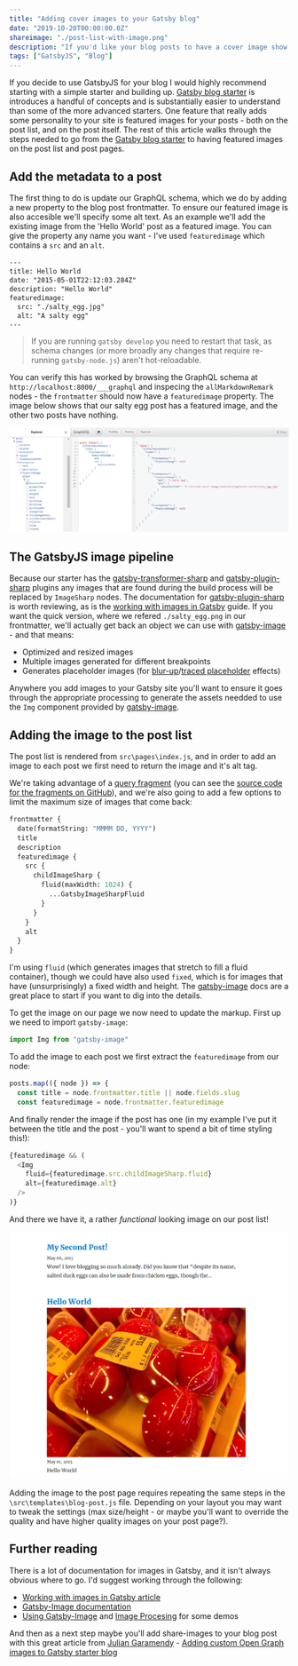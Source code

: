 ```yaml
---
title: "Adding cover images to your Gatsby blog"
date: "2019-10-20T00:00:00.0Z"
shareimage: "./post-list-with-image.png"
description: "If you'd like your blog posts to have a cover image show up on the post list and (or!) the post page, this guide will let you get responsive images that are also a11y approved."
tags: ["GatsbyJS", "Blog"]
---
```


If you decide to use GatsbyJS for your blog I would highly recommend starting with a simple starter and building up. [Gatsby blog starter] is introduces a handful of concepts and is substantially easier to understand than some of the more advanced starters. One feature that really adds some personality to your site is featured images for your posts - both on the post list, and on the post itself. The rest of this article walks through the steps needed to go from the [Gatsby blog starter] to having featured images on the post list and post pages.

## Add the metadata to a post

The first thing to do is update our GraphQL schema, which we do by adding a new property to the blog post frontmatter. To ensure our featured image is also accesible we'll specify some alt text. As an example we'll add the existing image from the 'Hello World' post as a featured image. You can give the property any name you want - I've used `featuredimage` which contains a `src` and an `alt`.

```
---
title: Hello World
date: "2015-05-01T22:12:03.284Z"
description: "Hello World"
featuredimage:
  src: "./salty_egg.jpg"
  alt: "A salty egg"
---
```

> If you are running `gatsby develop` you need to restart that task, as schema changes (or more broadly any changes that require re-running `gatsby-node.js`) aren't hot-reloadable.

You can verify this has worked by browsing the GraphQL schema at `http://localhost:8000/___graphql` and inspecing the `allMarkdownRemark` nodes - the `frontmatter` should now have a `featuredimage` property. The image below shows that our salty egg post has a featured image, and the other two posts have nothing.

![GraphiQL showing featuredimage](./salty-egg-featured.png)

## The GatsbyJS image pipeline

Because our starter has the [gatsby-transformer-sharp] and [gatsby-plugin-sharp] plugins any images that are found during the build process will be replaced by `ImageSharp` nodes. The documentation for [gatsby-plugin-sharp] is worth reviewing, as is the [working with images in Gatsby] guide. If you want the quick version, where we refered `./salty_egg.png` in our frontmatter, we'll actually get back an object we can use with [gatsby-image] - and that means:

- Optimized and resized images
- Multiple images generated for different breakpoints
- Generates placeholder images (for [blur-up]/[traced placeholder] effects)

Anywhere you add images to your Gatsby site you'll want to ensure it goes through the appropriate processing to generate the assets needded to use the `Img` component provided by [gatsby-image].

## Adding the image to the post list

The post list is rendered from `src\pages\index.js`, and in order to add an image to each post we first need to return the image and it's alt tag.

We're taking advantage of a [query fragment][gatsby image query fragment] (you can see the [source code for the fragments on GitHub][gatsby image fragment source]), and we're also going to add a few options to limit the maximum size of images that come back:

```graphql
frontmatter {
  date(formatString: "MMMM DD, YYYY")
  title
  description
  featuredimage {
    src {
      childImageSharp {
        fluid(maxWidth: 1024) {
          ...GatsbyImageSharpFluid
        }
      }
    }
    alt
  }
}
```

I'm using `fluid` (which generates images that stretch to fill a fluid container), though we could have also used `fixed`, which is for images that have (unsurprisingly) a fixed width and height. The [gatsby-image] docs are a great place to start if you want to dig into the details.

To get the image on our page we now need to update the markup. First up we need to import `gatsby-image`:

```js
import Img from "gatsby-image"
```

To add the image to each post we first extract the `featuredimage` from our node:

```js
posts.map(({ node }) => {
  const title = node.frontmatter.title || node.fields.slug
  const featuredimage = node.frontmatter.featuredimage
```

And finally render the image if the post has one (in my example I've put it between the title and the post - you'll want to spend a bit of time styling this!):

```js
{featuredimage && (
  <Img
    fluid={featuredimage.src.childImageSharp.fluid}
    alt={featuredimage.alt}
  />
)}
```

And there we have it, a rather _functional_ looking image on our post list!

![Post list with image](./post-list-with-image.png)

Adding the image to the post page requires repeating the same steps in the `\src\templates\blog-post.js` file.  Depending on your layout you may want to tweak the settings (max size/height - or maybe you'll want to override the quality and have higher quality images on your post page?).

## Further reading

There is a lot of documentation for images in Gatsby, and it isn't always obvious where to go. I'd suggest working through the following:

- [Working with images in Gatsby article][working with images in gatsby]
- [Gatsby-Image documentation][gatsby-image]
- [Using Gatsby-Image][using-gatsby-image] and [Image Procesing][image-processing] for some demos

And then as a next step maybe you'll add share-images to your blog post with this great article from [Julian Garamendy] - [Adding custom Open Graph images to Gatsby starter blog]

[gatsby blog starter]: https://github.com/gatsbyjs/gatsby-starter-blog
[gatsby-transformer-sharp]: https://github.com/gatsbyjs/gatsby/tree/master/packages/gatsby-transformer-sharp
[gatsby-plugin-sharp]: https://github.com/gatsbyjs/gatsby/tree/master/packages/gatsby-plugin-sharp
[gatsby-image]: https://www.gatsbyjs.org/docs/gatsby-image
[working with images in gatsby]: https://www.gatsbyjs.org/docs/working-with-images/
[traced-svg]: https://using-gatsby-image.gatsbyjs.org/traced-svg/
[blur-up]: https://using-gatsby-image.gatsbyjs.org/blur-up/
[traced placeholder]: https://using-gatsby-image.gatsbyjs.org/traced-svg/
[gatsby image query fragment]: https://www.gatsbyjs.org/docs/gatsby-image/#image-query-fragments
[gatsby image fragment source]: https://github.com/gatsbyjs/gatsby/blob/master/packages/gatsby-transformer-sharp/src/fragments.js
[using-gatsby-image]: https://using-gatsby-image.gatsbyjs.org
[image-processing]: https://image-processing.gatsbyjs.org/
[julian garamendy]: https://juliangaramendy.dev/
[Adding custom Open Graph images to Gatsby starter blog]: https://juliangaramendy.dev/custom-open-graph-images-in-gatsby-blog/

